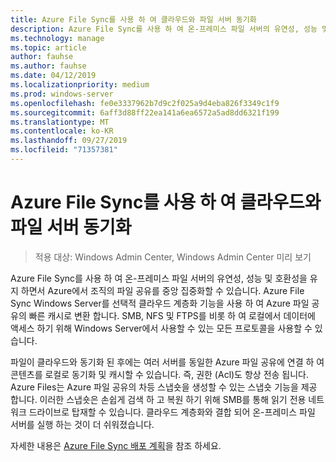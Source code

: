 ```yaml
---
title: Azure File Sync를 사용 하 여 클라우드와 파일 서버 동기화
description: Azure File Sync를 사용 하 여 온-프레미스 파일 서버의 유연성, 성능 및 호환성을 유지 하면서 Azure에서 조직의 파일 공유를 중앙 집중화할 수 있습니다. Azure File Sync Windows Server를 선택적 클라우드 계층화 기능을 사용 하 여 Azure 파일 공유의 빠른 캐시로 변환 합니다.
ms.technology: manage
ms.topic: article
author: fauhse
ms.author: fauhse
ms.date: 04/12/2019
ms.localizationpriority: medium
ms.prod: windows-server
ms.openlocfilehash: fe0e3337962b7d9c2f025a9d4eba826f3349c1f9
ms.sourcegitcommit: 6aff3d88ff22ea141a6ea6572a5ad8dd6321f199
ms.translationtype: MT
ms.contentlocale: ko-KR
ms.lasthandoff: 09/27/2019
ms.locfileid: "71357381"
---
```

# <a name="sync-your-file-server-with-the-cloud-by-using-azure-file-sync"></a>Azure File Sync를 사용 하 여 클라우드와 파일 서버 동기화

>적용 대상: Windows Admin Center, Windows Admin Center 미리 보기

Azure File Sync를 사용 하 여 온-프레미스 파일 서버의 유연성, 성능 및 호환성을 유지 하면서 Azure에서 조직의 파일 공유를 중앙 집중화할 수 있습니다. Azure File Sync Windows Server를 선택적 클라우드 계층화 기능을 사용 하 여 Azure 파일 공유의 빠른 캐시로 변환 합니다. SMB, NFS 및 FTPS를 비롯 하 여 로컬에서 데이터에 액세스 하기 위해 Windows Server에서 사용할 수 있는 모든 프로토콜을 사용할 수 있습니다.

파일이 클라우드와 동기화 된 후에는 여러 서버를 동일한 Azure 파일 공유에 연결 하 여 콘텐츠를 로컬로 동기화 및 캐시할 수 있습니다. 즉, 권한 (Acl)도 항상 전송 됩니다. Azure Files는 Azure 파일 공유의 차등 스냅숏을 생성할 수 있는 스냅숏 기능을 제공 합니다. 이러한 스냅숏은 손쉽게 검색 하 고 복원 하기 위해 SMB를 통해 읽기 전용 네트워크 드라이브로 탑재할 수 있습니다. 클라우드 계층화와 결합 되어 온-프레미스 파일 서버를 실행 하는 것이 더 쉬워졌습니다.

자세한 내용은 [Azure File Sync 배포 계획](https://aka.ms/afs)을 참조 하세요.